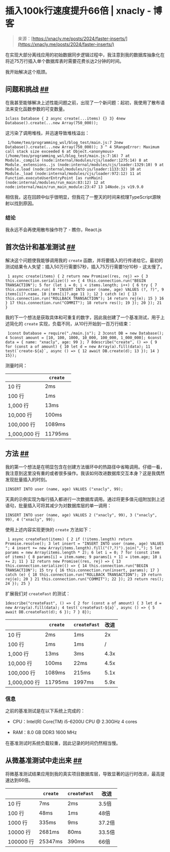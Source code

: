 <!--yml

分类：未分类

日期：2024-05-29 12:31:43

-->

# 插入100k行速度提升66倍 | xnacly - 博客

> 来源：[https://xnacly.me/posts/2024/faster-inserts/](https://xnacly.me/posts/2024/faster-inserts/)

在实现大部分离线应用的初始数据同步逻辑过程中，我注意到我的数据库抽象化在将近75万行插入单个数据库表时需要花费长达2分钟的时间。

我开始解决这个瓶颈。

## 问题和挑战 [##](#problems-and-issues)

在我甚至能够解决上述性能问题之前，出现了一个新问题：起初，我使用了散布语法来变化函数参数的可变数量。

```
1class Database { 2 async create(...items) {} 3} 4new Database().create(...new Array(750_000)); 
```

这污染了调用堆栈，并迅速导致堆栈溢出：

```
 1/home/teo/programming_wsl/blog_test/main.js:7 2new Database().create(...new Array(750_000)); 3 ^ 4 5RangeError: Maximum call stack size exceeded 6 at Object.<anonymous> (/home/teo/programming_wsl/blog_test/main.js:7:16) 7 at Module._compile (node:internal/modules/cjs/loader:1275:14) 8 at Module._extensions..js (node:internal/modules/cjs/loader:1329:10) 9 at Module.load (node:internal/modules/cjs/loader:1133:32) 10 at Module._load (node:internal/modules/cjs/loader:972:12) 11 at Function.executeUserEntryPoint [as runMain] (node:internal/modules/run_main:83:12) 12 at node:internal/main/run_main_module:23:47 13 14Node.js v19.9.0 
```

相信我，这在回顾中似乎很明显，但我花了一整天的时间来梳理TypeScript源映射以找到原因。

### 结论

我永远不会再使用散布操作符了 - 瞧你，React.js

## 首次估计和基准测试 [##](#first-estimates-and-benchmarking)

解决这个问题使我能够调用我的 `create` 函数，并将要插入的行传递给它。最初的测试结果令人失望：插入50万行需要57秒，插入75万行需要1分10秒 - 这太慢了。

```
 1 async create(items) { 2 return new Promise((res, rej) => { 3 this.connection.serialize(() => { 4 this.connection.run("BEGIN TRANSACTION"); 5 for (let i = 0; i < items.length; i++) { 6 try { 7 this.connection.run( 8 "INSERT INTO user (name, age) VALUES (?, ?)", 9 items[i]?.name, 10 items[i]?.age 11 ); 12 } catch (e) { 13 this.connection.run("ROLLBACK TRANSACTION"); 14 return rej(e); 15 } 16 } 17 this.connection.run("COMMIT"); 18 return res(); 19 }); 20 }); 21 } 
```

我的下一个想法是获取具体和可重复的数字，因此我创建了一个基准测试，用于上述简化的 `create` 实现，负载不同，从10行开始到一百万行结束：

```
 1const Database = require("./main.js"); 2 3const DB = new Database(); 4 5const amount = [10, 100, 1000, 10_000, 100_000, 1_000_000]; 6const data = { name: "xnacly", age: 99 }; 7 8describe("create", () => { 9 for (const a of amount) { 10 let d = new Array(a).fill(data); 11 test(`create-${a}`, async () => { 12 await DB.create(d); 13 }); 14 } 15}); 
```

测量时间：

|  | `create` |
| --- | --- |
| 10 行 | 2ms |
| 100 行 | 1ms |
| 1,000 行 | 13ms |
| 10,000 行 | 100ms |
| 100,000 行 | 1089ms |
| 1,000,000 行 | 11795ms |

## 方法 [##](#approaches)

我的第一个想法是在明显包含在创建方法循环中的热路径中省略调用。仔细一看，我注意到这里没有重的或者很多操作。我该如何改进数据库交互本身？这是我偶然发现批量插入的时刻。

```
1INSERT INTO user (name, age) VALUES ("xnacly", 99); 
```

天真的示例实现为每行插入都进行一次数据库调用。通过将更多值元组附加到上述语句，批量插入可将其减少为对数据库层的单一调用：

```
1INSERT INTO user (name, age) VALUES 2 ("xnacly", 99), 3 ("xnacly", 99), 4 ("xnacly", 99); 
```

使用上述内容实现更快的 `create` 方法如下：

```
 1 async createFast(items) { 2 if (!items.length) return Promise.resolve(); 3 let insert = "INSERT INTO user (name, age) VALUES "; 4 insert += new Array(items.length).fill("(?,?)").join(","); 5 let params = new Array(items.length * 2); 6 let i = 0; 7 for (const item of items) { 8 params[i] = item.name; 9 params[i + 1] = item.age; 10 i += 2; 11 } 12 return new Promise((res, rej) => { 13 this.connection.serialize(() => { 14 this.connection.run("BEGIN TRANSACTION"); 15 try { 16 this.connection.run(insert, params); 17 } catch (e) { 18 this.connection.run("ROLLBACK TRANSACTION"); 19 return rej(e); 20 } 21 this.connection.run("COMMIT"); 22 }); 23 return res(); 24 }); 25 } 
```

扩展我们对 `createFast` 的测试：

```
1describe("createFast", () => { 2 for (const a of amount) { 3 let d = new Array(a).fill(data); 4 test(`createFast-${a}`, async () => { 5 await DB.createFast(d); 6 }); 7 } 8}); 
```

|  | `create` | `createFast` | 改进 |
| --- | --- | --- | --- |
| 10 行 | 2ms | 1ms | 2x |
| 100 行 | 1ms | 1ms | / |
| 1,000 行 | 13ms | 3ms | 4.3x |
| 10,000 行 | 100ms | 22ms | 4.5x |
| 100,000 行 | 1089ms | 215ms | 5.1x |
| 1,000,000 行 | 11795ms | 1997ms | 5.9x |

### 信息

之前的基准测试是在以下系统上完成的：

+   CPU：Intel(R) Core(TM) i5-6200U CPU @ 2.30GHz 4 cores

+   RAM：8.0 GB DDR3 1600 MHz

在基准测试时系统负载较重，因此记录的时间仍然相当慢。

## 从微基准测试中走出来 [##](#escaping-from-micro-benchmarks-into-the-real-world)

将微基准测试结果应用到我的真实项目数据库层，导致显著的运行时改进，最高提速达到66倍。

|  | `create` | `createFast` | 改进 |
| --- | --- | --- | --- |
| 10 行 | 7ms | 2ms | 3.5倍 |
| 100 行 | 48ms | 1ms | 48倍 |
| 1000 行 | 335ms | 9ms | 37.2倍 |
| 10000 行 | 2681ms | 80ms | 33.5倍 |
| 100000 行 | 25347ms | 390ms | 66倍 |
